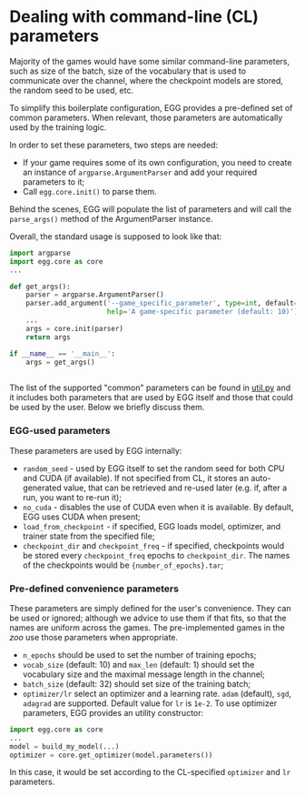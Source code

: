 # Dealing with command-line (CL) parameters

Majority of the games would have some similar command-line parameters, such as size of the batch, size of the vocabulary
that is used to communicate over the channel, where the checkpoint models are stored, the random seed to be used, etc.

To simplify this boilerplate configuration, EGG provides a pre-defined set of common parameters. When relevant, those parameters 
are automatically used by the training logic.

In order to set these parameters, two steps are needed:
 * If your game requires some of its own configuration, you need to create an instance of `argparse.ArgumentParser` and
    add your required parameters to it;
 * Call `egg.core.init()` to parse them.
 
Behind the scenes, EGG will populate the list of parameters and will call the `parse_args()` method of the ArgumentParser instance.

Overall, the standard usage is supposed to look like that:
```python
import argparse
import egg.core as core
...

def get_args():
    parser = argparse.ArgumentParser()
    parser.add_argument('--game_specific_parameter', type=int, default=10,
                        help='A game-specific parameter (default: 10)')
    ...
    args = core.init(parser)
    return args

if __name__ == '__main__':
    args = get_args() 
    
```
    
The list of the supported "common" parameters can be found in [util.py](util.py) and it includes both parameters that are used 
by EGG itself and those that could be used by the user. Below we briefly discuss them.

### EGG-used parameters
These parameters are used by EGG internally:

* `random_seed` - used by EGG itself to set the random seed for both CPU and CUDA (if available). If not specified from CL,
    it stores an auto-generated value, that can be retrieved and re-used later (e.g. if, after a run, you want to re-run it);
* `no_cuda` - disables the use of CUDA even when it is available. By default, EGG uses CUDA when present;
* `load_from_checkpoint` - if specified, EGG loads model, optimizer, and trainer state from the specified file;
* `checkpoint_dir` and `checkpoint_freq` - if specified, checkpoints would be stored every `checkpoint_freq` epochs to 
    `checkpoint_dir`. The names of the checkpoints would be `{number_of_epochs}.tar`;

### Pre-defined convenience parameters
These parameters are simply defined for the user's convenience. They can be used or ignored; although we advice to use 
them if that fits, so that the names are uniform across the games. The pre-implemented games in the _zoo_ use those parameters when 
appropriate.

* `n_epochs` should be used to set the number of training epochs;
* `vocab_size` (default: 10) and `max_len` (default: 1) should set the vocabulary size and the maximal message length in the channel;
* `batch_size` (default: 32) should set size of the training batch;
* `optimizer/lr` select an optimizer and a learning rate. `adam` (default), `sgd`, `adagrad` are supported. Default value for 
    `lr` is `1e-2`. 
To use optimizer parameters, EGG provides an utility constructor:
```python
import egg.core as core
...
model = build_my_model(...)
optimizer = core.get_optimizer(model.parameters())
```

In this case, it would be set according to the CL-specified `optimizer` and `lr` parameters.